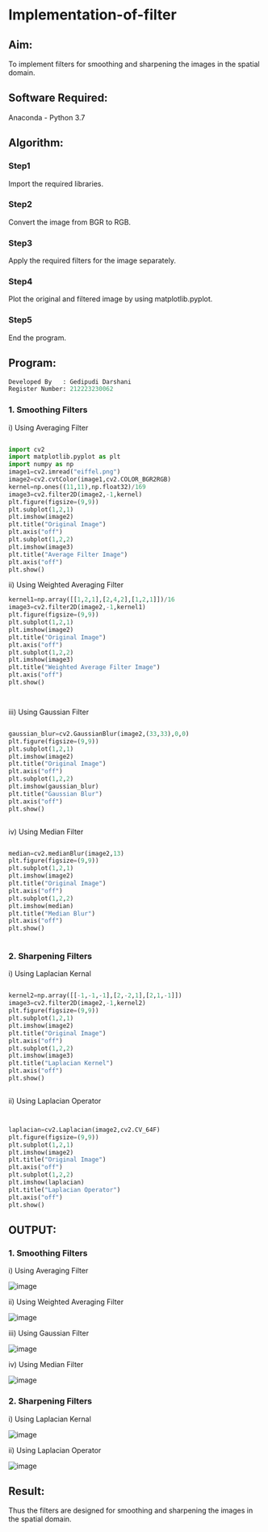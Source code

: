 # Implementation-of-filter
## Aim:
To implement filters for smoothing and sharpening the images in the spatial domain.

## Software Required:
Anaconda - Python 3.7

## Algorithm:
### Step1
Import the required libraries.


### Step2
Convert the image from BGR to RGB.


### Step3
Apply the required filters for the image separately.


### Step4
Plot the original and filtered image by using matplotlib.pyplot.


### Step5
End the program.


## Program:
```py
Developed By   : Gedipudi Darshani
Register Number: 212223230062
```
### 1. Smoothing Filters

i) Using Averaging Filter
```Python

import cv2
import matplotlib.pyplot as plt
import numpy as np
image1=cv2.imread("eiffel.png")
image2=cv2.cvtColor(image1,cv2.COLOR_BGR2RGB)
kernel=np.ones((11,11),np.float32)/169
image3=cv2.filter2D(image2,-1,kernel)
plt.figure(figsize=(9,9))
plt.subplot(1,2,1)
plt.imshow(image2)
plt.title("Original Image")
plt.axis("off")
plt.subplot(1,2,2)
plt.imshow(image3)
plt.title("Average Filter Image")
plt.axis("off")
plt.show()

```
ii) Using Weighted Averaging Filter
```Python
kernel1=np.array([[1,2,1],[2,4,2],[1,2,1]])/16
image3=cv2.filter2D(image2,-1,kernel1)
plt.figure(figsize=(9,9))
plt.subplot(1,2,1)
plt.imshow(image2)
plt.title("Original Image")
plt.axis("off")
plt.subplot(1,2,2)
plt.imshow(image3)
plt.title("Weighted Average Filter Image")
plt.axis("off")
plt.show()




```
iii) Using Gaussian Filter
```Python

gaussian_blur=cv2.GaussianBlur(image2,(33,33),0,0)
plt.figure(figsize=(9,9))
plt.subplot(1,2,1)
plt.imshow(image2)
plt.title("Original Image")
plt.axis("off")
plt.subplot(1,2,2)
plt.imshow(gaussian_blur)
plt.title("Gaussian Blur")
plt.axis("off")
plt.show()



```

iv) Using Median Filter
```Python

median=cv2.medianBlur(image2,13)
plt.figure(figsize=(9,9))
plt.subplot(1,2,1)
plt.imshow(image2)
plt.title("Original Image")
plt.axis("off")
plt.subplot(1,2,2)
plt.imshow(median)
plt.title("Median Blur")
plt.axis("off")
plt.show()



```

### 2. Sharpening Filters
i) Using Laplacian Kernal
```Python

kernel2=np.array([[-1,-1,-1],[2,-2,1],[2,1,-1]])
image3=cv2.filter2D(image2,-1,kernel2)
plt.figure(figsize=(9,9))
plt.subplot(1,2,1)
plt.imshow(image2)
plt.title("Original Image")
plt.axis("off")
plt.subplot(1,2,2)
plt.imshow(image3)
plt.title("Laplacian Kernel")
plt.axis("off")
plt.show()



```
ii) Using Laplacian Operator
```Python


laplacian=cv2.Laplacian(image2,cv2.CV_64F)
plt.figure(figsize=(9,9))
plt.subplot(1,2,1)
plt.imshow(image2)
plt.title("Original Image")
plt.axis("off")
plt.subplot(1,2,2)
plt.imshow(laplacian)
plt.title("Laplacian Operator")
plt.axis("off")
plt.show()


```

## OUTPUT:
### 1. Smoothing Filters
i) Using Averaging Filter

![image](https://github.com/YendluriChandana/Implementation-of-filter/assets/139842204/812ed259-d724-47e8-bbae-44f2dfa25bb3)




ii) Using Weighted Averaging Filter

![image](https://github.com/YendluriChandana/Implementation-of-filter/assets/139842204/9b73a95b-4b8e-4c99-8be6-6b4252d13038)



iii) Using Gaussian Filter

![image](https://github.com/YendluriChandana/Implementation-of-filter/assets/139842204/80dd8e1d-9cae-467f-a617-db7a41b2b431)



iv) Using Median Filter

![image](https://github.com/YendluriChandana/Implementation-of-filter/assets/139842204/08e3e670-f7c0-47ba-b041-d3ee5be86e86)




### 2. Sharpening Filters

i) Using Laplacian Kernal

![image](https://github.com/YendluriChandana/Implementation-of-filter/assets/139842204/728b9e57-76f9-46bc-b04c-014cc6cf0d0b)



ii) Using Laplacian Operator

![image](https://github.com/YendluriChandana/Implementation-of-filter/assets/139842204/787eb0d1-e4b6-4e69-8fef-a999df0cfa7e)



## Result:
Thus the filters are designed for smoothing and sharpening the images in the spatial domain.
